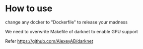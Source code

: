 # How to use

change any docker to "Dockerfile" to release your madness

We need to overwrite Makefile of darknet to enable GPU support

Refer https://github.com/AlexeyAB/darknet
